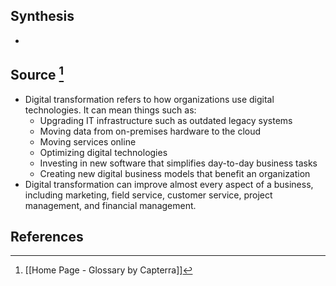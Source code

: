 ## Synthesis
- 
## Source [^1]
- Digital transformation refers to how organizations use digital technologies. It can mean things such as:
	- Upgrading IT infrastructure such as outdated legacy systems
	- Moving data from on-premises hardware to the cloud
	- Moving services online
	- Optimizing digital technologies
	- Investing in new software that simplifies day-to-day business tasks
	- Creating new digital business models that benefit an organization 
- Digital transformation can improve almost every aspect of a business, including marketing, field service, customer service, project management, and financial management.
## References

[^1]: [[Home Page - Glossary by Capterra]]